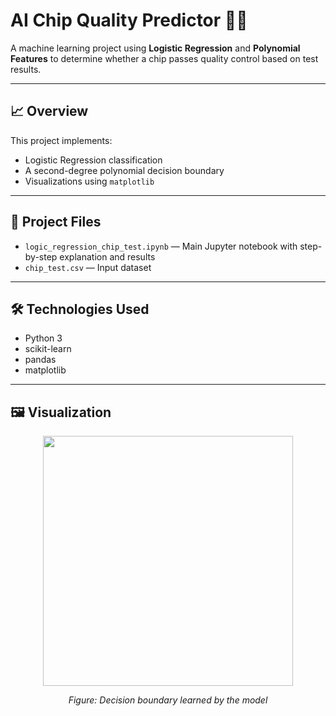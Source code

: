 # AI Chip Quality Predictor 🧠💡

A machine learning project using **Logistic Regression** and **Polynomial Features** to determine whether a chip passes quality control based on test results.

---

## 📈 Overview

This project implements:
- Logistic Regression classification
- A second-degree polynomial decision boundary
- Visualizations using `matplotlib`

---

## 📁 Project Files

- `logic_regression_chip_test.ipynb` — Main Jupyter notebook with step-by-step explanation and results
- `chip_test.csv` — Input dataset

---

## 🛠️ Technologies Used

- Python 3
- scikit-learn
- pandas
- matplotlib

---

## 🖼️ Visualization

<p align="center">
  <img src="img/decision_boundary.png" width="400">
</p>

<p align="center"><em>Figure: Decision boundary learned by the model</em></p>

